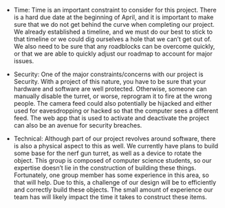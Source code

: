 - Time: Time is an important constraint to consider for this project. There is a hard due date at the beginning of April, and it is important to make sure that we do not get behind the curve when completing our project. We already established a timeline, and we must do our best to stick to that timeline or we could dig ourselves a hole that we can’t get out of. We also need to be sure that any roadblocks can be overcome quickly, or that we are able to quickly adjust our roadmap to account for major issues.

  

- Security: One of the major constraints/concerns with our project is Security. With a project of this nature, you have to be sure that your hardware and software are well protected. Otherwise, someone can manually disable the turret, or worse, reprogram it to fire at the wrong people. The camera feed could also potentially be hijacked and either used for eavesdropping or hacked so that the computer sees a different feed. The web app that is used to activate and deactivate the project can also be an avenue for security breaches.

  

- Technical: Although part of our project revolves around software, there is also a physical aspect to this as well. We currently have plans to build some base for the nerf gun turret, as well as a device to rotate the object. This group is composed of computer science students, so our expertise doesn’t lie in the construction of building these things. Fortunately, one group member has some experience in this area, so that will help. Due to this, a challenge of our design will be to efficiently and correctly build these objects. The small amount of experience our team has will likely impact the time it takes to construct these items.
